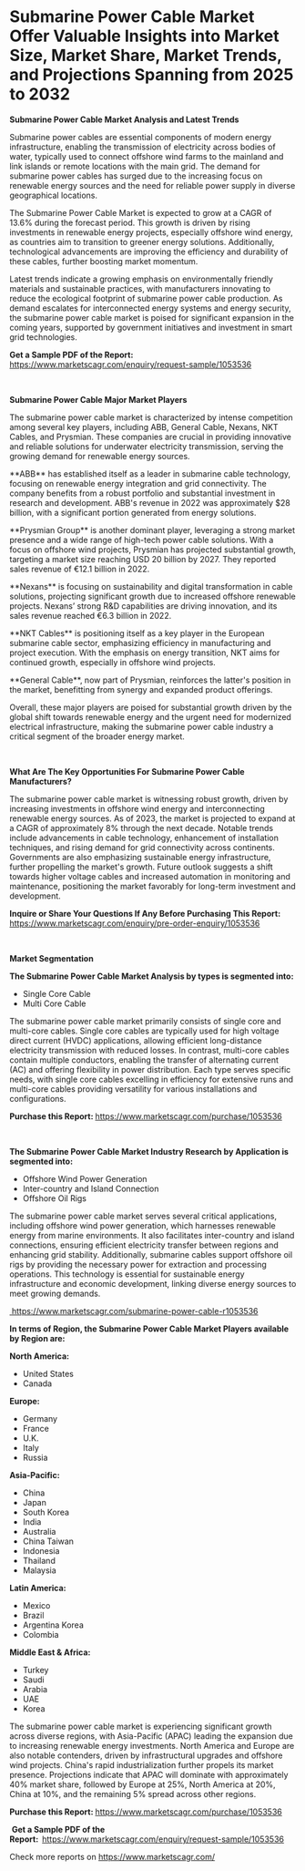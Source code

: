 <p><h1>Submarine Power Cable Market Offer Valuable Insights into Market Size, Market Share, Market Trends, and Projections Spanning from 2025 to 2032</h1></p><p><strong>Submarine Power Cable Market Analysis and Latest Trends</strong></p>
<p><p>Submarine power cables are essential components of modern energy infrastructure, enabling the transmission of electricity across bodies of water, typically used to connect offshore wind farms to the mainland and link islands or remote locations with the main grid. The demand for submarine power cables has surged due to the increasing focus on renewable energy sources and the need for reliable power supply in diverse geographical locations.</p><p>The Submarine Power Cable Market is expected to grow at a CAGR of 13.6% during the forecast period. This growth is driven by rising investments in renewable energy projects, especially offshore wind energy, as countries aim to transition to greener energy solutions. Additionally, technological advancements are improving the efficiency and durability of these cables, further boosting market momentum. </p><p>Latest trends indicate a growing emphasis on environmentally friendly materials and sustainable practices, with manufacturers innovating to reduce the ecological footprint of submarine power cable production. As demand escalates for interconnected energy systems and energy security, the submarine power cable market is poised for significant expansion in the coming years, supported by government initiatives and investment in smart grid technologies.</p></p>
<p><strong>Get a Sample PDF of the Report:&nbsp;</strong> <a href="https://www.marketscagr.com/enquiry/request-sample/1053536?utm_campaign=2804&utm_medium=2&utm_source=Github&utm_content=ia&utm_term=22032025&utm_id=submarine-power-cable">https://www.marketscagr.com/enquiry/request-sample/1053536</a></p>
<p>&nbsp;</p>
<p><strong>Submarine Power Cable Major Market Players</strong></p>
<p><p>The submarine power cable market is characterized by intense competition among several key players, including ABB, General Cable, Nexans, NKT Cables, and Prysmian. These companies are crucial in providing innovative and reliable solutions for underwater electricity transmission, serving the growing demand for renewable energy sources.</p><p>**ABB** has established itself as a leader in submarine cable technology, focusing on renewable energy integration and grid connectivity. The company benefits from a robust portfolio and substantial investment in research and development. ABB's revenue in 2022 was approximately $28 billion, with a significant portion generated from energy solutions.</p><p>**Prysmian Group** is another dominant player, leveraging a strong market presence and a wide range of high-tech power cable solutions. With a focus on offshore wind projects, Prysmian has projected substantial growth, targeting a market size reaching USD 20 billion by 2027. They reported sales revenue of €12.1 billion in 2022.</p><p>**Nexans** is focusing on sustainability and digital transformation in cable solutions, projecting significant growth due to increased offshore renewable projects. Nexans’ strong R&D capabilities are driving innovation, and its sales revenue reached €6.3 billion in 2022.</p><p>**NKT Cables** is positioning itself as a key player in the European submarine cable sector, emphasizing efficiency in manufacturing and project execution. With the emphasis on energy transition, NKT aims for continued growth, especially in offshore wind projects.</p><p>**General Cable**, now part of Prysmian, reinforces the latter's position in the market, benefitting from synergy and expanded product offerings.</p><p>Overall, these major players are poised for substantial growth driven by the global shift towards renewable energy and the urgent need for modernized electrical infrastructure, making the submarine power cable industry a critical segment of the broader energy market.</p></p>
<p>&nbsp;</p>
<p><strong>What Are The Key Opportunities For Submarine Power Cable Manufacturers?</strong></p>
<p><p>The submarine power cable market is witnessing robust growth, driven by increasing investments in offshore wind energy and interconnecting renewable energy sources. As of 2023, the market is projected to expand at a CAGR of approximately 8% through the next decade. Notable trends include advancements in cable technology, enhancement of installation techniques, and rising demand for grid connectivity across continents. Governments are also emphasizing sustainable energy infrastructure, further propelling the market's growth. Future outlook suggests a shift towards higher voltage cables and increased automation in monitoring and maintenance, positioning the market favorably for long-term investment and development.</p></p>
<p><strong>Inquire or Share Your Questions If Any Before Purchasing This Report:</strong> <a href="https://www.marketscagr.com/enquiry/pre-order-enquiry/1053536?utm_campaign=2804&utm_medium=2&utm_source=Github&utm_content=ia&utm_term=22032025&utm_id=submarine-power-cable">https://www.marketscagr.com/enquiry/pre-order-enquiry/1053536</a></p>
<p>&nbsp;</p>
<p><strong>Market Segmentation</strong></p>
<p><strong>The Submarine Power Cable Market Analysis by types is segmented into:</strong></p>
<p><ul><li>Single Core Cable</li><li>Multi Core Cable</li></ul></p>
<p><p>The submarine power cable market primarily consists of single core and multi-core cables. Single core cables are typically used for high voltage direct current (HVDC) applications, allowing efficient long-distance electricity transmission with reduced losses. In contrast, multi-core cables contain multiple conductors, enabling the transfer of alternating current (AC) and offering flexibility in power distribution. Each type serves specific needs, with single core cables excelling in efficiency for extensive runs and multi-core cables providing versatility for various installations and configurations.</p></p>
<p><strong>Purchase this Report:&nbsp;</strong><a href="https://www.marketscagr.com/purchase/1053536?utm_campaign=2804&utm_medium=2&utm_source=Github&utm_content=ia&utm_term=22032025&utm_id=submarine-power-cable">https://www.marketscagr.com/purchase/1053536</a></p>
<p>&nbsp;</p>
<p><strong>The Submarine Power Cable Market Industry Research by Application is segmented into:</strong></p>
<p><ul><li>Offshore Wind Power Generation</li><li>Inter-country and Island Connection</li><li>Offshore Oil Rigs</li></ul></p>
<p><p>The submarine power cable market serves several critical applications, including offshore wind power generation, which harnesses renewable energy from marine environments. It also facilitates inter-country and island connections, ensuring efficient electricity transfer between regions and enhancing grid stability. Additionally, submarine cables support offshore oil rigs by providing the necessary power for extraction and processing operations. This technology is essential for sustainable energy infrastructure and economic development, linking diverse energy sources to meet growing demands.</p></p>
<p><a href="https://www.marketscagr.com/submarine-power-cable-r1053536?utm_campaign=2804&utm_medium=2&utm_source=Github&utm_content=ia&utm_term=22032025&utm_id=submarine-power-cable">&nbsp;https://www.marketscagr.com/submarine-power-cable-r1053536</a></p>
<p><strong>In terms of Region, the Submarine Power Cable Market Players available by Region are:</strong></p>
<p>
    <p> <strong> North America: </strong>
        <ul>
            <li>United States</li>
            <li>Canada</li>
        </ul>
        </p> 
    <p> <strong> Europe: </strong>
        <ul>
            <li>Germany</li>
            <li>France</li>
            <li>U.K.</li>
            <li>Italy</li>
            <li>Russia</li>
        </ul>
        </p> 
    <p> <strong> Asia-Pacific: </strong>
        <ul>
            <li>China</li>
            <li>Japan</li>
            <li>South Korea</li>
            <li>India</li>
            <li>Australia</li>
            <li>China Taiwan</li>
            <li>Indonesia</li>
            <li>Thailand</li>
            <li>Malaysia</li>
        </ul>
        </p> 
    <p> <strong> Latin America: </strong>
        <ul>
            <li>Mexico</li>
            <li>Brazil</li>
            <li>Argentina Korea</li>
            <li>Colombia</li>
        </ul>
        </p> 
    <p> <strong> Middle East & Africa: </strong>
        <ul>
            <li>Turkey</li>
            <li>Saudi</li>
            <li>Arabia</li>
            <li>UAE</li>
            <li>Korea</li>
        </ul>
    </p>
    </p>
<p><p>The submarine power cable market is experiencing significant growth across diverse regions, with Asia-Pacific (APAC) leading the expansion due to increasing renewable energy investments. North America and Europe are also notable contenders, driven by infrastructural upgrades and offshore wind projects. China's rapid industrialization further propels its market presence. Projections indicate that APAC will dominate with approximately 40% market share, followed by Europe at 25%, North America at 20%, China at 10%, and the remaining 5% spread across other regions.</p></p>
<p><strong>Purchase this Report: </strong><a href="https://www.marketscagr.com/purchase/1053536?utm_campaign=2804&utm_medium=2&utm_source=Github&utm_content=ia&utm_term=22032025&utm_id=submarine-power-cable">https://www.marketscagr.com/purchase/1053536</a></p>
<p>&nbsp;<strong>Get a Sample PDF of the Report:&nbsp;&nbsp;</strong><a href="https://www.marketscagr.com/enquiry/request-sample/1053536?utm_campaign=2804&utm_medium=2&utm_source=Github&utm_content=ia&utm_term=22032025&utm_id=submarine-power-cable">https://www.marketscagr.com/enquiry/request-sample/1053536</a></p>
<p><strong></strong></p>
<p>Check more reports on <a href="https://www.marketscagr.com/?utm_campaign=2804&utm_medium=2&utm_source=Github&utm_content=ia&utm_term=22032025&utm_id=submarine-power-cable">https://www.marketscagr.com/</a></p>